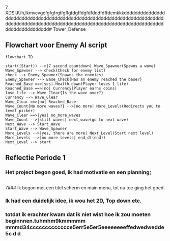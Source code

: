 7 XDSIJUh,lkmvcvgcfgfgfrgtfgflgfdgffdgfdfdddfdffdemkkkddddddddddddddddddddddddddddddddddddddddddddddddddddddddddddddddddddddddddddddddddddddddddddddddddddddddddddddddddddddddddddddddddddddddddddddddddd# Tower_Defense

## Flowchart voor Enemy AI script

```mermaid
flowchart TD

start((Start)) -->|7 second countdown| Wave_Spawner(Spawns a wave)
Wave_Spawner --> check(Check for enemy list)
check --> Enemy_Spawner(Spawns the enemies)
Enemy_Spawner --> Base_Check{Has an enemy reached the base?}
Reached_Base ==>|yes| Health_down(Player loses 1 life)
Reached_Base ==>|no| Currency(Player earns coins)
lose_life --> Wave_Clear{Is the wave over?}
Currency --> Wave_Clear
Wave_Clear ==>|no| Reached_Base
Wave_Count{No more waves?} -->|no more| More_Levels(Redirects you to level picker)
Wave_Clear ==>|yes| no_more_waves
Wave_Count -->|still waves| next_wave(go to next wave)
Next_Wave --> Start_Wave
Start_Wave --> Wave_Spawner
More_Levels -->|yes, there are more| Next_Level(Start next level)
More_Levels -->|no more levels| end_d((end))
Next_Level --> start
```

## Reflectie Periode 1


### Het project begon goed, ik had motivatie en een planning;
##
7### Ik begon met een titel scherm en main menu, tot nu toe ging het goed.
### Ik had een duidelijk idee, ik wou het 2D, Top down etc.
### totdat ik erachter kwam dat ik niet wist hoe ik zou moeten beginnnen.tuhmhm9kmmmmm mmmd34ccccccccccccce5err5e5er5eeeeeeeeffedwedwedde5c d d
## 